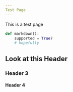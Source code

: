 ```yaml
---
Test Page
---
```


This is a test page

```python
def markdown():
    supported = True?
    # hopefully
```

## Look at this Header

### Header 3

#### Header 4
